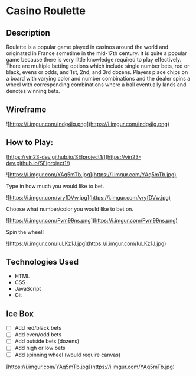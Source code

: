# Casino Roulette

## Description

Roulette is a popular game played in casinos around the world and originated in France sometime in the mid-17th century. It is quite a popular game because there is very little knowledge required to play effectively. There are multiple betting options which include single number bets, red or black, evens or odds, and 1st, 2nd, and 3rd dozens. Players place chips on a board with varying color and number combinations and the dealer spins a wheel with corresponding combinations where a ball eventually lands and denotes winning bets.

## Wireframe

![https://i.imgur.com/jndg4ig.png](https://i.imgur.com/jndg4ig.png)

## How to Play:

[https://vin23-dev.github.io/SEIproject1/](https://vin23-dev.github.io/SEIproject1/)

![https://i.imgur.com/YAq5mTb.jpg](https://i.imgur.com/YAq5mTb.jpg)

Type in how much you would like to bet.

![https://i.imgur.com/vryfDVw.jpg](https://i.imgur.com/vryfDVw.jpg)

Choose what number/color you would like to bet on.

![https://i.imgur.com/Fvm99ns.png](https://i.imgur.com/Fvm99ns.png)

Spin the wheel!

![https://i.imgur.com/IuLKz1J.jpg](https://i.imgur.com/IuLKz1J.jpg)

## Technologies Used

- HTML
- CSS
- JavaScript
- Git

## Ice Box

- [ ]  Add red/black bets
- [ ]  Add even/odd bets
- [ ]  Add outside bets (dozens)
- [ ]  Add high or low bets
- [ ]  Add spinning wheel (would require canvas)

[https://i.imgur.com/YAq5mTb.jpg](https://i.imgur.com/YAq5mTb.jpg)